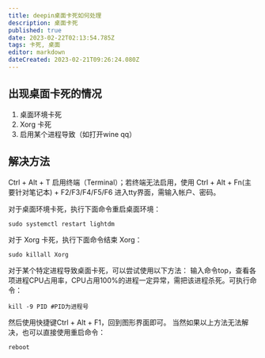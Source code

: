 ```yaml
---
title: deepin桌面卡死如何处理
description: 桌面卡死
published: true
date: 2023-02-22T02:13:54.785Z
tags: 卡死, 桌面
editor: markdown
dateCreated: 2023-02-21T09:26:24.080Z
---
```


## 出现桌面卡死的情况
1. 桌面环境卡死
2. Xorg 卡死
3. 启用某个进程导致（如打开wine qq）

## 解决方法
Ctrl + Alt + T 启用终端（Terminal）；若终端无法启用，使用 Ctrl + Alt + Fn(主要针对笔记本) + F2/F3/F4/F5/F6 进入tty界面，需输入帐户、密码。

对于桌面环境卡死，执行下面命令重启桌面环境：
```
sudo systemctl restart lightdm
```
对于 Xorg 卡死，执行下面命令结束 Xorg：
```
sudo killall Xorg
```
对于某个特定进程导致桌面卡死，可以尝试使用以下方法：
输入命令top，查看各项进程CPU占用率，CPU占用100%的进程一定异常，需把该进程杀死。可执行命令：
```
kill -9 PID #PID为进程号
```
然后使用快捷键Ctrl + Alt + F1，回到图形界面即可。
当然如果以上方法无法解决，也可以直接使用重启命令：
```
reboot
```

